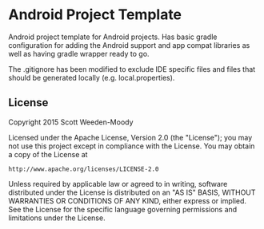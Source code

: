 Android Project Template
========================

Android project template for Android projects. Has basic gradle configuration 
for adding the Android support and app compat libraries as well as having 
gradle wrapper ready to go.

The .gitignore has been modified to exclude IDE specific files and files that 
should be generated locally (e.g. local.properties).

License
-------

Copyright 2015 Scott Weeden-Moody

Licensed under the Apache License, Version 2.0 (the "License");
you may not use this project except in compliance with the License.
You may obtain a copy of the License at

    http://www.apache.org/licenses/LICENSE-2.0

Unless required by applicable law or agreed to in writing, software
distributed under the License is distributed on an "AS IS" BASIS,
WITHOUT WARRANTIES OR CONDITIONS OF ANY KIND, either express or implied.
See the License for the specific language governing permissions and
limitations under the License.